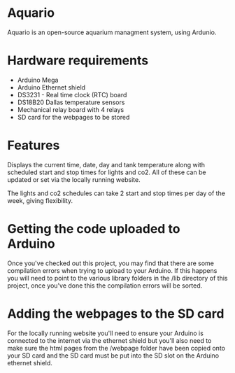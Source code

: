 # Aquario

Aquario is an open-source aquarium managment system, using Ardunio.

# Hardware requirements

+ Arduino Mega
+ Arduino Ethernet shield
+ DS3231 - Real time clock (RTC) board
+ DS18B20 Dallas temperature sensors
+ Mechanical relay board with 4 relays
+ SD card for the webpages to be stored

# Features

Displays the current time, date, day and tank temperature along with scheduled start and 
stop times for lights and co2. All of these can be updated or set via the locally running 
website.

The lights and co2 schedules can take 2 start and stop times per day of the week, giving 
flexibility.

# Getting the code uploaded to Arduino

Once you've checked out this project, you may find that there are some compilation errors 
when trying to upload to your Arduino. If this happens you will need to point to the various 
library folders in the /lib directory of this project, once you've done this the compilation errors will be sorted.

# Adding the webpages to the SD card

For the locally running website you'll need to ensure your Arduino is connected to the internet 
via the ethernet shield but you'll also need to make sure the html pages from the /webpage folder 
have been copied onto your SD card and the SD card must be put into the SD slot on the Arduino 
ethernet shield.